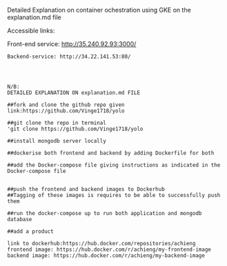 Detailed Explanation on container ochestration using GKE on the explanation.md file

Accessible links: 

   Front-end service: 
        http://35.240.92.93:3000/

    Backend-service: http://34.22.141.53:80/
        



~~~~~~~~~~~~~~~~~~~~~~~~~~~~~~~~~~~~~~~~~~~~~~~~~~~~~~~~~~~~~~~~~~~~~~~~~~~~~~~~~~~~~~~~~~~~~~~~~~~~~~~~~~~~~~~~~~~~~~~~~~~~~~~~~~~~~~~~~~~~~~~~~~~~~~~~~~~~~~~~~~~~~~~~~~~~~~~~~~~~~~~~~~~~~~~~~~~~~~~~~~~~~~~~~~~~~~~~~~~~~~~~~~~~~~~~~~~~



N/B:
DETAILED EXPLANATION ON explanation.md FILE

##fork and clone the github repo given 
link:https://github.com/Vinge1718/yolo

##git clone the repo in terminal
'git clone https://github.com/Vinge1718/yolo

##install mongodb server locally 

##dockerise both frontend and backend by adding Dockerfile for both

##add the Docker-compose file giving instructions as indicated in the Docker-compose file

 
##push the frontend and backend images to Dockerhub
##Tagging of these images is requires to be able to successfully push them

##run the docker-compose up to run both application and mongodb database 

##add a product 

link to dockerhub:https://hub.docker.com/repositories/achieng
frontend image: https://hub.docker.com/r/achieng/my-frontend-image
backend image: https://hub.docker.com/r/achieng/my-backend-image






